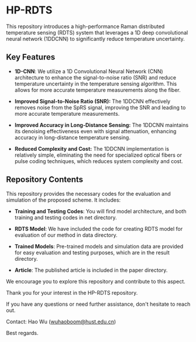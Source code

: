 # HP-RDTS

This repository introduces a high-performance Raman distributed temperature sensing (RDTS) system that leverages a 1D deep convolutional neural network (1DDCNN) to significantly reduce temperature uncertainty.

## Key Features

- **1D-CNN**:  We utilize a 1D Convolutional Neural Network (CNN) architecture to enhance the signal-to-noise ratio (SNR) and reduce temperature uncertainty in the temperature sensing algorithm. This allows for more accurate temperature measurements along the fiber.

- **Improved Signal-to-Noise Ratio (SNR):** The 1DDCNN effectively removes noise from the SpRS signal, improving the SNR and leading to more accurate temperature measurements.

- **Improved Accuracy in Long-Distance Sensing:** The 1DDCNN maintains its denoising effectiveness even with signal attenuation, enhancing accuracy in long-distance temperature sensing.

- **Reduced Complexity and Cost:** The 1DDCNN implementation is relatively simple, eliminating the need for specialized optical fibers or pulse coding techniques, which reduces system complexity and cost.

## Repository Contents

This repository provides the necessary codes for the evaluation and simulation of the proposed scheme. It includes:

- **Training and Testing Codes**: You will find model architecture, and both training and testing codes in net directory.

- **RDTS Model**: We have included the code for creating RDTS model for evaluation of our method in data directory.

- **Trained Models**: Pre-trained models and simulation data are provided for easy evaluation and testing purposes, which are in the result directory.

- **Article**: The published article is included in the paper directory.

We encourage you to explore this repository and contribute to this aspect.

Thank you for your interest in the HP-RDTS repository. 

If you have any questions or need further assistance, don't hesitate to reach out.

Contact: Hao Wu (wuhaoboom@hust.edu.cn)

Best regards. 
